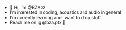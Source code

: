 
- 👀 Hi, I’m @BZA02 
- I’m interested in coding, acoustics and audio in general
- I’m currently learning and i want to drop stuff
- Reach me on ig @bza.ptx 👀

<!---
BZA02/BZA02 is a ✨ special ✨ repository because its `README.md` (this file) appears on your GitHub profile.
You can click the Preview link to take a look at your changes.
--->
